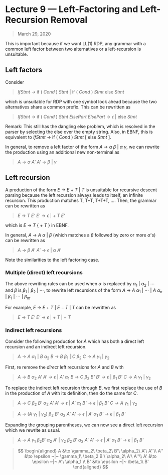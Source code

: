 # Lecture 9 &mdash; Left-Factoring and Left-Recursion Removal

> March 29, 2020

This is important because if we want LL(1) RDP, any grammar with a common left factor between two alternatives or a left-recursion is unsuitable.

## Left factors

Consider 

> _IfStmt_ &rarr; if ( _Cond_ ) _Stmt_ | if ( _Cond_ ) _Stmt_ else _Stmt_

which is unsuitable for RDP with one symbol look ahead because the two alternatives share a common prefix. This can be rewritten as

> _IfStmt_ &rarr; if ( _Cond_ ) _Stmt_ _ElsePart_
> _ElsePart_ &rarr; $\epsilon$ | else _Stmt_

Remark: This still has the dangling else problem, which is resolved in the parser by selecting the else over the empty string. Also, in EBNF, this is equivalent to _IfStmt &rarr;_ if ( _Cond_ ) _Stmt_ [ else _Stmt_ ].

In general, to remove a left factor of the form _A_ &rarr; $\alpha\ \beta ~|~ \alpha\  \gamma$, we can rewrite the production using an additional new non-terminal as

> _A_ &rarr; $\alpha$ _A'_
> _A'_ &rarr; $\beta$ | $\gamma$

## Left recursion

A production of the form _E &rarr; E_ + _T_ | _T_ is unsuitable for recursive descent parsing because the left recursion always leads to itself, an infinite recursion. This production matches T, T+T, T+T+T, .... Then, the grammar can be rewritten as

> _E_ &rarr; _T_ _E'_
> _E'_ &rarr; $\epsilon$ | + _T_ _E'_

which is _E_ &rarr; _T_ { + _T_ } in EBNF.

In general, _A_ &rarr; _A_ $\alpha$ | $\beta$ (which matches a $\beta$ followed by zero or more $\alpha$'s) can be rewritten as 

> _A_ &rarr; $\beta$ _A'_
> _A'_ &rarr; $\epsilon$ | $\alpha$ _A'_

Note the similarities to the left factoring case.

### Multiple (direct) left recursions

The above rewriting rules can be used when $\alpha$ is replaced by $\alpha_1 ~|~ \alpha_2 ~|~ \cdots$ and $\beta$ is $\beta_1 ~|~ \beta_2 ~|~ \cdots$, to rewrite left recursions of the form _A_ &rarr; _A_ $\alpha_1$ | $\cdots$ | _A_ $\alpha_n$ | $\beta_1$ | $\cdots$ | $\beta_m$.

For example, _E_ &rarr; _E_ + _T_ | _E_ &minus; _T_ | _T_ can be rewritten as

> _E_ &rarr; _T_ _E'_
> _E'_ &rarr; $\epsilon$ | + _T_ | &minus; _T_

### Indirect left recursions

Consider the following production for _A_ which has both a direct left recursion and an indirect left recursion.

> _A_ &rarr; _A_ $\alpha_1$ | _B_ $\alpha_2$
> _B_ &rarr; _B_ $\beta_1$ | _C_ $\beta_2$
> _C_ &rarr; _A_ $\gamma_1$ | $\gamma_2$

First, re remove the _direct_ left recursions for _A_ and _B_ with

> _A_ &rarr; _B_ $\alpha_2$ _A'_
> _A'_ &rarr; $\epsilon$ | _A'_ $\alpha_1$
> _B_ &rarr; _C_ $\beta_2$ _B'_
> _B'_ &rarr; $\epsilon$ | $\beta_1$ _B'_
> $C \to A\ \gamma_1~|~\gamma_2$

To replace the indirect left recursion through $B$, we first replace the use of $B$ in the production of $A$ with its definition, then do the same for $C$.

> _A_ &rarr; _C_ $\beta_2$ _B'_ $\alpha_2$ _A'_
> _A'_ &rarr; $\epsilon$ | _A'_ $\alpha_1$
> _B'_ &rarr; $\epsilon$ | $\beta_1$ _B'_
> $C \to A\ \gamma_1~|~\gamma_2$

> _A_ &rarr; $(A\ \gamma_1~|~\gamma_2)$ $\beta_2$ _B'_ $\alpha_2$ _A'_
> _A'_ &rarr; $\epsilon$ | _A'_ $\alpha_1$
> _B'_ &rarr; $\epsilon$ | $\beta_1$ _B'_

Expanding the grouping parentheses, we can now see a direct left recursion which we rewrite as usual.

> _A_ &rarr; $A\ \gamma_1\ \beta_2 B'\ \alpha_2\ A' ~|~ \gamma_2\ \beta_2\ B'\ \alpha_2\ A'$
> _A'_ &rarr; $\epsilon$ | _A'_ $\alpha_1$
> _B'_ &rarr; $\epsilon$ | $\beta_1$ _B'_

> $$
> \begin{aligned}
> A &\to \gamma_2\ \beta_2\ B'\ \alpha_2\ A'\ A''\\
> A'' &\to \epsilon ~|~ \gamma_1\ \beta_2 B'\ \alpha_2\ A'\ A''\\
> A' &\to \epsilon ~|~ A'\ \alpha_1 \\ 
> B' &\to \epsilon ~|~ \beta_1\ B'
> \end{aligned}
> $$
>
> 